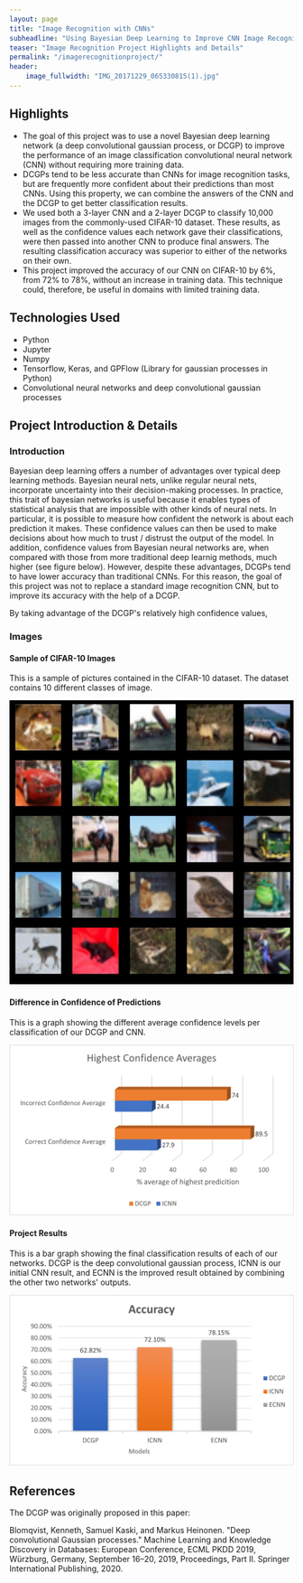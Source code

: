 ```yaml
---
layout: page
title: "Image Recognition with CNNs"
subheadline: "Using Bayesian Deep Learning to Improve CNN Image Recognition Accuracy"
teaser: "Image Recognition Project Highlights and Details"
permalink: "/imagerecognitionproject/"
header:
    image_fullwidth: "IMG_20171229_065330815(1).jpg"
---
```


## Highlights

* The goal of this project was to use a novel Bayesian deep learning network (a deep convolutional gaussian process, or DCGP) to improve the performance of an image classification convolutional neural network  (CNN) without requiring more training data. 
* DCGPs tend to be less accurate than CNNs for image recognition tasks, but are frequently more confident about their predictions than most CNNs. Using this property, we can combine the answers of the CNN and the DCGP to get better classification results. 
* We used both a 3-layer CNN and a 2-layer DCGP to classify 10,000 images from the commonly-used CIFAR-10 dataset. These results, as well as the confidence values each network gave their classifications, were then passed into another CNN to produce final answers. The resulting classification accuracy was superior to either of the networks on their own. 
* This project improved the accuracy of our CNN on CIFAR-10 by 6%, from 72% to 78%, without an increase in training data. This technique could, therefore, be useful in domains with limited training data. 

## Technologies Used

* Python
* Jupyter
* Numpy
* Tensorflow, Keras, and GPFlow (Library for gaussian processes in Python)
* Convolutional neural networks and deep convolutional gaussian processes

## Project Introduction & Details

### Introduction

Bayesian deep learning offers a number of advantages over typical deep learning methods. Bayesian neural nets, unlike regular neural nets, incorporate uncertainty into their decision-making processes. In practice, this trait of bayesian networks is useful because it enables types of statistical analysis that are impossible with other kinds of neural nets. In particular, it is possible to measure how confident the network is about each prediction it makes. These confidence values can then be used to make decisions about how much to trust / distrust the output of the model. In addition, confidence values from Bayesian neural networks are, when compared with those from more traditional deep learnig methods, much higher (see figure below). However, despite these advantages, DCGPs tend to have lower accuracy than traditional CNNs. For this reason, the goal of this project was not to replace a standard image recognition CNN, but to improve its accuracy with the help of a DCGP. 

By taking advantage of the DCGP's relatively high confidence values,   

### Images

#### Sample of CIFAR-10 Images

This is a sample of pictures contained in the CIFAR-10 dataset. The dataset contains 10 different classes of image. 

![Sample CIFAR-10 Images](/assets/img/CIFAR10images.jpeg)

#### Difference in Confidence of Predictions 

This is a graph showing the different average confidence levels per classification of our DCGP and CNN. 

![CNN / DCGP Confidence Values](/assets/img/CNN_DCGP_Conf.jpg)

#### Project Results

This is a bar graph showing the final classification results of each of our networks. DCGP is the deep convolutional gaussian process, ICNN is our initial CNN result, and ECNN is the improved result obtained by combining the other two networks' outputs. 

![CNN Project Results](/assets/img/CNNProjectresults.jpg)


## References

The DCGP was originally proposed in this paper:

Blomqvist, Kenneth, Samuel Kaski, and Markus Heinonen. "Deep convolutional Gaussian processes." Machine Learning and Knowledge Discovery in Databases: European Conference, ECML PKDD 2019, Würzburg, Germany, September 16–20, 2019, Proceedings, Part II. Springer International Publishing, 2020.
